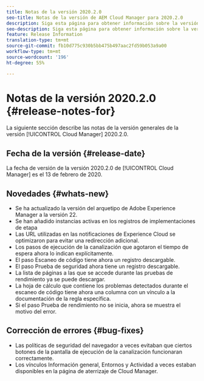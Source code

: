 ```yaml
---
title: Notas de la versión 2020.2.0
seo-title: Notas de la versión de AEM Cloud Manager para 2020.2.0
description: Siga esta página para obtener información sobre la versión 2020.2.0 de Cloud Manager
seo-description: Siga esta página para obtener información sobre la versión 2020.2.0 de AEM Cloud Manager
feature: Release Information
translation-type: tm+mt
source-git-commit: fb10d775c930b5bb475b497aac2fd59b053a9a00
workflow-type: tm+mt
source-wordcount: '196'
ht-degree: 55%

---
```


# Notas de la versión 2020.2.0 {#release-notes-for}

La siguiente sección describe las notas de la versión generales de la versión [!UICONTROL Cloud Manager] 2020.2.0.

## Fecha de la versión {#release-date}

La fecha de versión de la versión 2020.2.0 de [!UICONTROL Cloud Manager] es el 13 de febrero de 2020.

## Novedades {#whats-new}

* Se ha actualizado la versión del arquetipo de Adobe Experience Manager a la versión 22.
* Se han añadido instancias activas en los registros de implementaciones de etapa
* Las URL utilizadas en las notificaciones de Experience Cloud se optimizaron para evitar una redirección adicional.
* Los pasos de ejecución de la canalización que agotaron el tiempo de espera ahora lo indican explícitamente.
* El paso Escaneo de código tiene ahora un registro descargable.
* El paso Prueba de seguridad ahora tiene un registro descargable.
* La lista de páginas a las que se accede durante las pruebas de rendimiento ya se puede descargar.
* La hoja de cálculo que contiene los problemas detectados durante el escaneo de código tiene ahora una columna con un vínculo a la documentación de la regla específica.
* Si el paso Prueba de rendimiento no se inicia, ahora se muestra el motivo del error.

## Corrección de errores {#bug-fixes}

* Las políticas de seguridad del navegador a veces evitaban que ciertos botones de la pantalla de ejecución de la canalización funcionaran correctamente.
* Los vínculos Información general, Entornos y Actividad a veces estaban disponibles en la página de aterrizaje de Cloud Manager.

